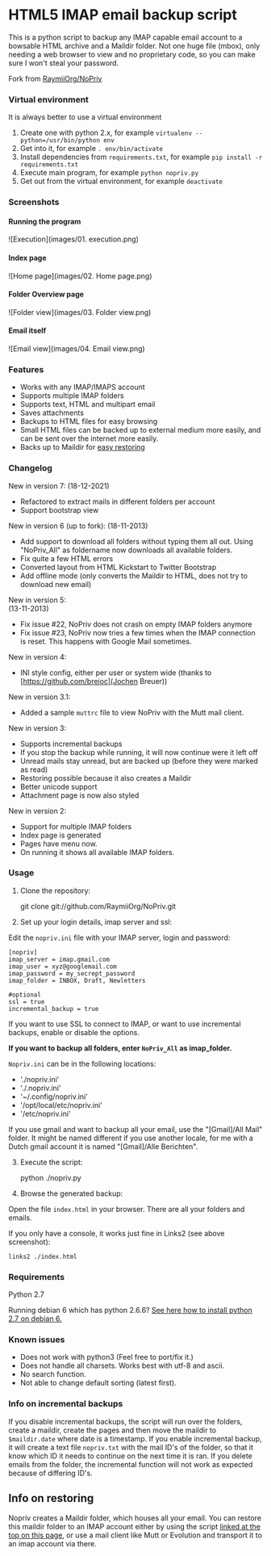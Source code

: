 # HTML5 IMAP email backup script

This is a python script to backup any IMAP capable email account to a bowsable HTML archive and a Maildir folder. Not one huge file (mbox), only needing a web browser to view and no proprietary code, so you can make sure I won't steal your password. 

Fork from [RaymiiOrg/NoPriv](https://github.com/RaymiiOrg/NoPriv)

### Virtual environment
It is always better to use a virtual environment
1. Create one with python 2.x, for example `virtualenv --python=/usr/bin/python env`
2. Get into it, for example `. env/bin/activate`
3. Install dependencies from `requirements.txt`, for example `pip install -r requirements.txt`
4. Execute main program, for example `python nopriv.py`
4. Get out from the virtual environment, for example `deactivate`


### Screenshots

#### Running the program
![Execution](images/01. execution.png)

#### Index page
![Home page](images/02. Home page.png)

#### Folder Overview page 
![Folder view](images/03. Folder view.png)

#### Email itself
![Email view](images/04. Email view.png)


### Features

- Works with any IMAP/IMAPS account
- Supports multiple IMAP folders
- Supports text, HTML and multipart email
- Saves attachments
- Backups to HTML files for easy browsing
- Small HTML files can be backed up to external medium more easily, and can be sent over the internet more easily.
- Backs up to Maildir for [easy restoring](http://wiki.colar.net/ruby_script_to_upload_convert_a_maildir_inbox_to_an_imap_server)

### Changelog

New in version 7:
(18-12-2021)
- Refactored to extract mails in different folders per account
- Support bootstrap view

New in version 6 (up to fork):
(18-11-2013)

- Add support to download all folders without typing them all out. Using "NoPriv_All" as foldername now downloads all available folders.
- Fix quite a few HTML errors
- Converted layout from HTML Kickstart to Twitter Bootstrap
- Add offline mode (only converts the Maildir to HTML, does not try to download new email)

New in version 5:  
(13-11-2013)

- Fix issue #22, NoPriv does not crash on empty IMAP folders anymore
- Fix issue #23, NoPriv now tries a few times when the IMAP connection is reset. This happens with Google Mail sometimes.

New in version 4:

- INI style config, either per user or system wide (thanks to [https://github.com/brejoc](Jochen Breuer))

New in version 3.1:

- Added a sample `muttrc` file to view NoPriv with the Mutt mail client. 

New in version 3:

- Supports incremental backups
- If you stop the backup while running, it will now continue were it left off
- Unread mails stay unread, but are backed up (before they were marked as read)
- Restoring possible because it also creates a Maildir
- Better unicode support
- Attachment page is now also styled

New in version 2:

- Support for multiple IMAP folders
- Index page is generated
- Pages have menu now.
- On running it shows all available IMAP folders.

### Usage

1. Clone the repository:

    git clone git://github.com/RaymiiOrg/NoPriv.git

2. Set up your login details, imap server and ssl:

Edit the `nopriv.ini` file with your IMAP server, login and password:

    [nopriv]
    imap_server = imap.gmail.com
    imap_user = xyz@googlemail.com
    imap_password = my_secrept_password
    imap_folder = INBOX, Draft, Newletters
    
    #optional
    ssl = true
    incremental_backup = true

If you want to use SSL to connect to IMAP, or want to use incremental backups, enable or disable the options.

**If you want to backup all folders, enter `NoPriv_All` as imap_folder.**


`Nopriv.ini` can be in the following locations:
 
- './nopriv.ini'
- './.nopriv.ini'
- '~/.config/nopriv.ini'
- '/opt/local/etc/nopriv.ini'
- '/etc/nopriv.ini'

If you use gmail and want to backup all your email, use the "[Gmail]/All Mail" folder. It might be named different if you use another locale, for me with a Dutch gmail account it is named "[Gmail]/Alle Berichten".

3. Execute the script:

    python ./nopriv.py

4. Browse the generated backup:

Open the file `index.html` in your browser. There are all your folders and emails.

If you only have a console, it works just fine in Links2 (see above screenshot):
    
    links2 ./index.html


### Requirements

Python 2.7

Running debian 6 which has python 2.6.6? [See here how to install python 2.7 on debian 6.](https://raymii.org/s/tutorials/Install_Python_2.7_or_3_on_debian_6.html)

### Known issues

- Does not work with python3 (Feel free to port/fix it.)
- Does not handle all charsets. Works best with utf-8 and ascii.
- No search function.
- Not able to change default sorting (latest first).

### Info on incremental backups

If you disable incremental backups, the script will run over the folders, create a maildir, create the pages and then move the maildir to `$maildir.date` where date is a timestamp. 
If you enable incremental backup, it will create a text file `nopriv.txt` with the mail ID's of the folder, so that it know which ID it needs to continue on the next time it is ran. If you delete emails from the folder, the incremental function will not work as expected because of differing ID's.

## Info on restoring

Nopriv creates a Maildir folder, which houses all your email. You can restore this maildir folder to an IMAP account either by using the script [linked at the top on this page](http://wiki.colar.net/ruby_script_to_upload_convert_a_maildir_inbox_to_an_imap_server), or use a mail client like Mutt or Evolution and transport it to an imap account via there.
